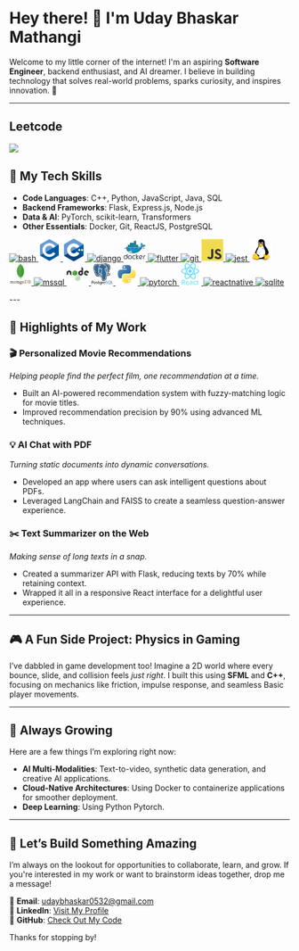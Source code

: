 # Hey there! 👋 I'm Uday Bhaskar Mathangi  

Welcome to my little corner of the internet! I'm an aspiring **Software Engineer**, backend enthusiast, and AI dreamer. I believe in building technology that solves real-world problems, sparks curiosity, and inspires innovation. 🚀  


---
## Leetcode

<a href="https://leetcode.com/u/UB2" target="_blank"><img  align=top flex-grow=1 src="https://leetcard.jacoblin.cool/UB2?theme=dark&font=Nunito&ext=contest" /></a> 

## 🧰 My Tech Skills 

- **Code Languages**: C++, Python, JavaScript, Java, SQL  
- **Backend Frameworks**: Flask, Express.js, Node.js  
- **Data & AI**: PyTorch, scikit-learn, Transformers  
- **Other Essentials**: Docker, Git, ReactJS, PostgreSQL  
  
<p align="left"> <a href="https://www.gnu.org/software/bash/" target="_blank" rel="noreferrer"> <img src="https://www.vectorlogo.zone/logos/gnu_bash/gnu_bash-icon.svg" alt="bash" width="40" height="40"/> </a> <a href="https://www.cprogramming.com/" target="_blank" rel="noreferrer"> <img src="https://raw.githubusercontent.com/devicons/devicon/master/icons/c/c-original.svg" alt="c" width="40" height="40"/> </a> <a href="https://www.w3schools.com/cpp/" target="_blank" rel="noreferrer"> <img src="https://raw.githubusercontent.com/devicons/devicon/master/icons/cplusplus/cplusplus-original.svg" alt="cplusplus" width="40" height="40"/> </a> <a href="https://www.djangoproject.com/" target="_blank" rel="noreferrer"> <img src="https://cdn.worldvectorlogo.com/logos/django.svg" alt="django" width="40" height="40"/> </a> <a href="https://www.docker.com/" target="_blank" rel="noreferrer"> <img src="https://raw.githubusercontent.com/devicons/devicon/master/icons/docker/docker-original-wordmark.svg" alt="docker" width="40" height="40"/> </a> <a href="https://flutter.dev" target="_blank" rel="noreferrer"> <img src="https://www.vectorlogo.zone/logos/flutterio/flutterio-icon.svg" alt="flutter" width="40" height="40"/> </a> <a href="https://git-scm.com/" target="_blank" rel="noreferrer"> <img src="https://www.vectorlogo.zone/logos/git-scm/git-scm-icon.svg" alt="git" width="40" height="40"/> </a> <a href="https://developer.mozilla.org/en-US/docs/Web/JavaScript" target="_blank" rel="noreferrer"> <img src="https://raw.githubusercontent.com/devicons/devicon/master/icons/javascript/javascript-original.svg" alt="javascript" width="40" height="40"/> </a> <a href="https://jestjs.io" target="_blank" rel="noreferrer"> <img src="https://www.vectorlogo.zone/logos/jestjsio/jestjsio-icon.svg" alt="jest" width="40" height="40"/> </a> <a href="https://www.linux.org/" target="_blank" rel="noreferrer"> <img src="https://raw.githubusercontent.com/devicons/devicon/master/icons/linux/linux-original.svg" alt="linux" width="40" height="40"/> </a> <a href="https://www.mongodb.com/" target="_blank" rel="noreferrer"> <img src="https://raw.githubusercontent.com/devicons/devicon/master/icons/mongodb/mongodb-original-wordmark.svg" alt="mongodb" width="40" height="40"/> </a> <a href="https://www.microsoft.com/en-us/sql-server" target="_blank" rel="noreferrer"> <img src="https://www.svgrepo.com/show/303229/microsoft-sql-server-logo.svg" alt="mssql" width="40" height="40"/> </a> <a href="https://nodejs.org" target="_blank" rel="noreferrer"> <img src="https://raw.githubusercontent.com/devicons/devicon/master/icons/nodejs/nodejs-original-wordmark.svg" alt="nodejs" width="40" height="40"/> </a> <a href="https://www.postgresql.org" target="_blank" rel="noreferrer"> <img src="https://raw.githubusercontent.com/devicons/devicon/master/icons/postgresql/postgresql-original-wordmark.svg" alt="postgresql" width="40" height="40"/> </a> <a href="https://www.python.org" target="_blank" rel="noreferrer"> <img src="https://raw.githubusercontent.com/devicons/devicon/master/icons/python/python-original.svg" alt="python" width="40" height="40"/> </a> <a href="https://pytorch.org/" target="_blank" rel="noreferrer"> <img src="https://www.vectorlogo.zone/logos/pytorch/pytorch-icon.svg" alt="pytorch" width="40" height="40"/> </a> <a href="https://reactjs.org/" target="_blank" rel="noreferrer"> <img src="https://raw.githubusercontent.com/devicons/devicon/master/icons/react/react-original-wordmark.svg" alt="react" width="40" height="40"/> </a> <a href="https://reactnative.dev/" target="_blank" rel="noreferrer"> <img src="https://reactnative.dev/img/header_logo.svg" alt="reactnative" width="40" height="40"/> </a> <a href="https://www.sqlite.org/" target="_blank" rel="noreferrer"> <img src="https://www.vectorlogo.zone/logos/sqlite/sqlite-icon.svg" alt="sqlite" width="40" height="40"/> </a> </p>
---

## 🎨 Highlights of My Work  

### 🎬 **Personalized Movie Recommendations**  
*Helping people find the perfect film, one recommendation at a time.*  
- Built an AI-powered recommendation system with fuzzy-matching logic for movie titles.  
- Improved recommendation precision by 90% using advanced ML techniques.  

### 💡 **AI Chat with PDF**  
*Turning static documents into dynamic conversations.*  
- Developed an app where users can ask intelligent questions about PDFs.  
- Leveraged LangChain and FAISS to create a seamless question-answer experience.  

### ✂️ **Text Summarizer on the Web**  
*Making sense of long texts in a snap.*  
- Created a summarizer API with Flask, reducing texts by 70% while retaining context.  
- Wrapped it all in a responsive React interface for a delightful user experience.  

---

## 🎮 A Fun Side Project: Physics in Gaming  
I’ve dabbled in game development too! Imagine a 2D world where every bounce, slide, and collision feels *just right*. I built this using **SFML** and **C++**, focusing on mechanics like friction, impulse response, and seamless Basic player movements.  

---

## 🌱 Always Growing  

Here are a few things I’m exploring right now:  
- **AI Multi-Modalities**: Text-to-video, synthetic data generation, and creative AI applications.  
- **Cloud-Native Architectures**: Using Docker to containerize applications for smoother deployment.
- **Deep Learning**: Using Python Pytorch.
---


## 🚀 Let’s Build Something Amazing  

I’m always on the lookout for opportunities to collaborate, learn, and grow. If you're interested in my work or want to brainstorm ideas together, drop me a message!  

📧 **Email**: udaybhaskar0532@gmail.com  
🔗 **LinkedIn**: [Visit My Profile](https://linkedin.com/in/uday-bhaskar-mathangi)  
🐙 **GitHub**: [Check Out My Code](https://github.com/UB2002)  

Thanks for stopping by!  

